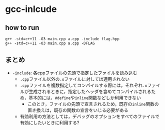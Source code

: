 # gcc-inlcude

## how to run
```
g++ -std=c++11 -O3 main.cpp a.cpp -include flag.hpp
g++ -std=c++11 -O3 main.cpp a.cpp -DFLAG
```

## まとめ
* `-include`: 各cppファイルの先頭で指定したファイルを読み込む
  * `.cpp`ファイル以外の`.o`ファイルに対しては適用されない
  * `.cpp`ファイルを複数指定してコンパイルする際には，それぞれ`.o`ファイルが生成されるときに，指定したヘッダを含めてコンパイルされるため，基本的には，`#define`や`inline`関数などしか利用できない
    * このとき，ファイルの先頭で宣言されるため，既存の`inline`関数の置き換えは，既存の関数の宣言をいじる必要がある
  * 有効利用の方法としては，デバッグのオプションをすべてのファイルで有効にしたいときに利用する?

